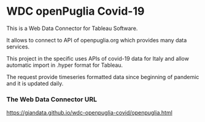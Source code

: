 # WDC openPuglia Covid-19

This is a Web Data Connector for Tableau Software. 

It allows to connect to API of openpuglia.org which provides many data services.

This project in the specific uses APIs of covid-19 data for Italy and allow automatic import in .hyper format for Tableau.

The request provide timeseries formatted data since beginning of pandemic and it is updated daily.

### The Web Data Connector URL

https://giandata.github.io/wdc-openpuglia-covid/openpuglia.html
